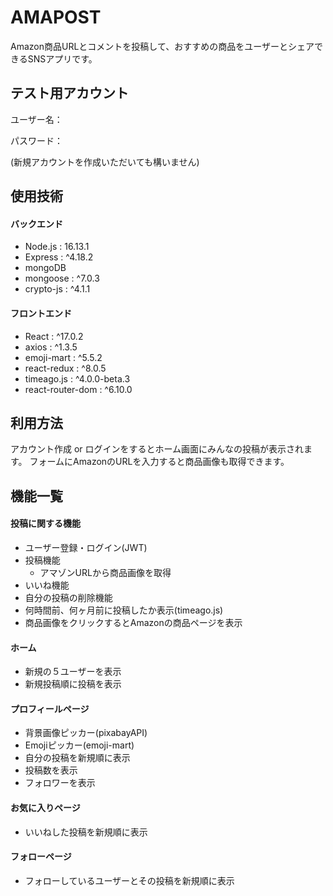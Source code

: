 
# AMAPOST

Amazon商品URLとコメントを投稿して、おすすめの商品をユーザーとシェアできるSNSアプリです。


## テスト用アカウント
ユーザー名：

パスワード：

(新規アカウントを作成いただいても構いません)


## 使用技術
#### バックエンド

- Node.js : 16.13.1
- Express : ^4.18.2
- mongoDB
- mongoose : ^7.0.3
- crypto-js : ^4.1.1

#### フロントエンド
- React : ^17.0.2
- axios : ^1.3.5
- emoji-mart : ^5.5.2
- react-redux : ^8.0.5
- timeago.js : ^4.0.0-beta.3
- react-router-dom : ^6.10.0
## 利用方法
アカウント作成 or ログインをするとホーム画面にみんなの投稿が表示されます。
フォームにAmazonのURLを入力すると商品画像も取得できます。

## 機能一覧
#### 投稿に関する機能
- ユーザー登録・ログイン(JWT)
- 投稿機能
    - アマゾンURLから商品画像を取得
- いいね機能
- 自分の投稿の削除機能
- 何時間前、何ヶ月前に投稿したか表示(timeago.js)
- 商品画像をクリックするとAmazonの商品ページを表示

#### ホーム
- 新規の５ユーザーを表示
- 新規投稿順に投稿を表示

#### プロフィールページ
- 背景画像ピッカー(pixabayAPI)
- Emojiピッカー(emoji-mart)
- 自分の投稿を新規順に表示
- 投稿数を表示
- フォロワーを表示

#### お気に入りページ
- いいねした投稿を新規順に表示

#### フォローページ
- フォローしているユーザーとその投稿を新規順に表示